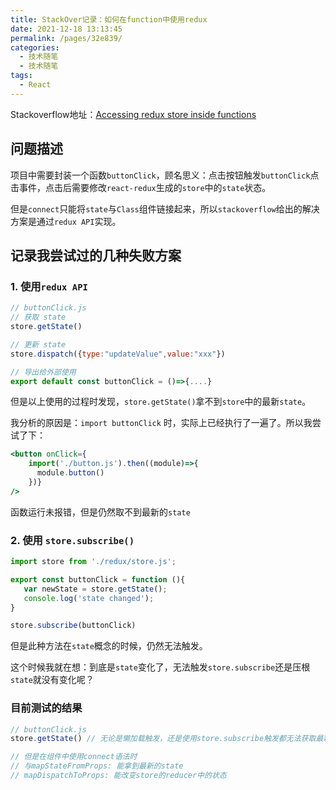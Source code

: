 ```yaml
---
title: StackOver记录：如何在function中使用redux
date: 2021-12-18 13:13:45
permalink: /pages/32e839/
categories:
  - 技术随笔
  - 技术随笔
tags:
  - React
---
```


Stackoverflow地址：[Accessing redux store inside functions](https://stackoverflow.com/questions/38986366/accessing-redux-store-inside-functions)

## 问题描述

项目中需要封装一个函数`buttonClick`，顾名思义：点击按钮触发`buttonClick`点击事件，点击后需要修改`react-redux`生成的`store`中的`state`状态。

但是`connect`只能将`state`与`Class`组件链接起来，所以`stackoverflow`给出的解决方案是通过`redux API`实现。



## 记录我尝试过的几种失败方案

### 1. 使用`redux API`

```javascript
// buttonClick.js
// 获取 state
store.getState()

// 更新 state
store.dispatch({type:"updateValue",value:"xxx"})

// 导出给外部使用
export default const buttonClick = ()=>{....}
```

但是以上使用的过程时发现，`store.getState()`拿不到`store`中的最新`state`。

我分析的原因是：`import buttonClick` 时，实际上已经执行了一遍了。所以我尝试了下：

```jsx
<button onClick={
    import('./button.js').then((module)=>{
      module.button()
    })}
/>
```

函数运行未报错，但是仍然取不到最新的`state`

### 2. 使用 `store.subscribe()`

```javascript
import store from './redux/store.js';

export const buttonClick = function (){
   var newState = store.getState();
   console.log('state changed');
}

store.subscribe(buttonClick)
```

但是此种方法在`state`概念的时候，仍然无法触发。

这个时候我就在想：到底是`state`变化了，无法触发`store.subscribe`还是压根`state`就没有变化呢？



### 目前测试的结果

```javascript
// buttonClick.js
store.getState() // 无论是懒加载触发，还是使用store.subscribe触发都无法获取最新的state

// 但是在组件中使用connect语法时
// 与mapStateFromProps: 能拿到最新的state
// mapDispatchToProps: 能改变store的reducer中的状态
```







### 
